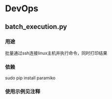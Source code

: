 # DevOps
## batch_execution.py
### 用途 
批量通过ssh连接linux主机并执行命令，同时打印结果
### 依赖
sudo pip install paramiko
### 使用示例见注释
